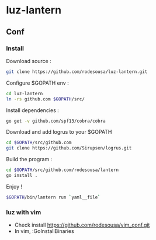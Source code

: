 # luz-lantern

## Conf

### Install

Download source :
```bash
git clone https://github.com/rodesousa/luz-lantern.git
```
Configure $GOPATH env :
```bash 
cd luz-lantern
ln -rs github.com $GOPATH/src/
```
Install dependencies :
```bash
go get -v github.com/spf13/cobra/cobra
```
Download and add logrus to your $GOPATH
```bash
cd $GOPATH/src/github.com
git clone https://github.com/Sirupsen/logrus.git
```
Build the program :
```bash
cd $GOPATH/src/github.com/rodesousa/lantern
go install .
```
Enjoy !
```bash
$GOPATH/bin/lantern run `yaml__file`
```

### luz with vim

- Check install https://github.com/rodesousa/vim_conf.git
- In vim, :GoInstallBinaries
